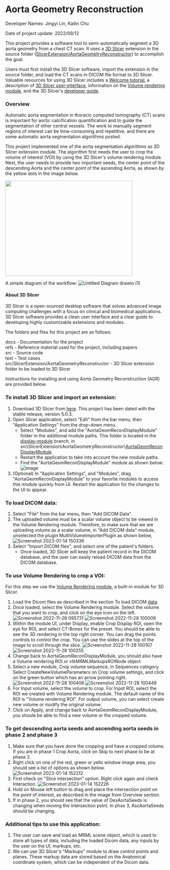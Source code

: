 # Aorta Geometry Reconstruction

Developer Names: Jingyi Lin, Kailin Chu

Date of project update: 2022/09/12

This project provides a software tool to semi-automatically segment a 3D aorta geometry from a chest CT scan. It uses a [3D Slicer](https://www.slicer.org/) extension in the source folder ([SlicerExtension/AortaGeometryReconstructor](https://github.com/smiths/aorta/tree/main/src/SlicerExtension/AortaGeometryReconstructor)) to accomplish the goal.

Users must first install the 3D Slicer software, import the extension in the source folder, and load the CT scans in DICOM file format to 3D Slicer. Valuable resources for using 3D Slicer includes a [Welcome tutorial](https://www.dropbox.com/s/vn8sqlof2kag2kk/SlicerWelcome-tutorial_Slicer4.8_SoniaPujol.pdf), a description of [3D Slicer user-interface](https://slicer.readthedocs.io/en/latest/user_guide/user_interface.html#application-overview), information on the [Volume rendering module](https://slicer.readthedocs.io/en/latest/user_guide/modules/volumerendering.html), and the 3D Slicer's [developer guide](https://slicer.readthedocs.io/en/latest/developer_guide/index.html).

### Overview
Automatic aorta segmentation in thoracic computed tomography (CT) scans is important for aortic calcification quantification and to guide the segmentation of other central vessels. The work to manually segment regions of interest can be time-consuming and repetitive, and there are some automatic aorta segmentation algorithms posted.


This project implemented one of the aorta segmentation algorithms as 3D Slicer extension module. The algorithm first needs the user to crop the volume of interest (VOI) by using the 3D Slicer's volume rendering module. Next, the user needs to provide two important seeds, the center point of the descending Aorta and the center point of the ascending Aorta, as shown by the yellow dots in the image below.

<img src="https://user-images.githubusercontent.com/63418020/211897759-c54ffa90-760f-492f-8331-1e046ece35a7.png" height=300 width=400>

A simple diagram of the workflow:
![Untitled Diagram drawio (1)](https://user-images.githubusercontent.com/63418020/212496091-1d2b64e4-afc5-49e0-b758-07bf8b8d2798.png)


#### About 3D Slicer
3D Slicer is a open-sourced desktop software that solves advanced image computing challenges with a focus on clinical and biomedical applications. 3D Slicer software provides a clean user interface and a clear guide to developing highly customizable extensions and modules.  

The folders and files for this project are as follows:

docs - Documentation for the project  
refs - Reference material used for the project, including papers  
src - Source code   
test - Test cases  
src/SlicerExtension/AortaGeometryReconstructor - 3D Slicer extension folder to be loaded to 3D Slicer

Instructions for installing and using Aorta Geometry Reconstruction (AGR) are provided below.

### To install 3D Slicer and import an extension:
1. Download 3D Slicer from [here](https://download.slicer.org/). This project has been dated with the stable release, version 5.0.3.
2. Open Slicer application, select "Edit" from the bar menu, then "Application Settings" from the drop-down menu.
    - Select "Modules", and add the "AortaGeomReconDisplayModule" folder in the additional module paths. This folder is located in the [display-module](https://github.com/smiths/aorta/tree/display-module) branch, in src\SlicerExtension\AortaGeometryReconstructor\\[AortaGeomReconDisplayModule](https://github.com/smiths/aorta/tree/main/src/SlicerExtension/AortaGeometryReconstructor).
    - Restart the application to take into account the new module paths.
    - Find the "AortaGeomReconDisplayModule" module as shown below:
![image](https://user-images.githubusercontent.com/63418020/200126448-9aa863ac-b02d-4177-b3b9-698f66d31030.png)
3. (Optional) In "Application Settings", and "Modules", drag "AortaGeomReconDisplayModule" to your favorite modules to access this module quickly from UI. Restart the application for the changes to the UI to appear.

### To load DICOM data:
1. Select "File" from the bar menu, then "Add DICOM Data".
2. The uploaded volume must be a scalar volume object to be viewed in the Volume Rendering module. Therefore, to make sure that we are uploading volume as a scalar volume, in "Add DICOM data" module, unselected the plugin MultiVolumeImporterPlugin as shown below,
![Screenshot 2023-01-14 150336](https://user-images.githubusercontent.com/63418020/212496107-dcfc6d3f-ac41-483d-81fb-19faa40761b5.png)
3. Select "Import DICOM files", and select one of the patient's folders.
    - Once loaded, 3D Slicer will keep the patient record in the DICOM database, and the user can easily reload DICOM data from the DICOM database.


### To use Volume Rendering to crop a VOI:
For this step we use the [Volume Rendering module](https://slicer.readthedocs.io/en/latest/user_guide/modules/volumerendering.html), a built-in module for 3D Slicer.
1. Load the Dicom files as described in the section To load DICOM [data](https://github.com/smiths/aorta#to-load-dicom-data).
2. Once loaded, select the Volume Rendering module. Select the volume that you want to crop, and click on the eye icon on the left.  
![Screenshot 2022-11-28 095731](https://user-images.githubusercontent.com/63418020/204309728-c9ca1470-c9cd-4f6a-89f7-e3c2f4155fb5.png)
![Screenshot 2022-11-28 100009](https://user-images.githubusercontent.com/63418020/204309912-12301994-1d9a-4b96-9868-c1ad35eb1443.png)
3. Within the module UI, under Display, enable Crop Display ROI, open the eye for ROI, and select CT-Bones for the preset. You should be able to see the 3D rendering in the top right corner. You can drag the points controls to control the crop. You can use the slides at the top of the image to scroll through the slice.
![Screenshot 2022-11-28 100107](https://user-images.githubusercontent.com/63418020/204310154-9fd8df58-021d-416b-b64a-80f01ed7f49a.png)
![Screenshot 2022-11-28 100255](https://user-images.githubusercontent.com/63418020/204310637-f0c16410-0ad6-40ec-853e-9bbd993ed4ff.png)
4. Change back to AortaGeomReconDisplayModule, you should also have a Volume rendering ROI or vtkMRMLMarkupsROINode object.
5. Select a new module, Crop volume sequence, in Sequences category. Select CreateNewVolumeParameters on Crop volume settings, and click on the green button which has an arrow pointing right.
![Screenshot 2022-11-28 100408](https://user-images.githubusercontent.com/63418020/204310886-322c9e33-a13e-42b4-aded-060dd229d71b.png)
![Screenshot 2022-11-28 100449](https://user-images.githubusercontent.com/63418020/204311044-bb3d4f10-ee01-4fcd-8a63-6ce4b879cec1.png)
6. For Input volume, select the volume to crop. For Input ROI, select the ROI we created with Volume Rendering module. The default name of the ROI is "Volume rendering ROI". For output volume, you can select create new volume or modify the original volume.
7. Click on Apply, and change back to AortaGeomReconDisplayModule, you shoule be able to find a new volume or the cropped volume.

### To get descending aorta seeds and ascending aorta seeds in phase 2 and phase 3
1. Make sure that you have done the cropping and have a cropped volume. If you are in phase 1 Crop Aorta, click on Skip to next phase to be at phase 2.
2. Right click on one of the red, green or yello window image area, you should see a list of options as shown below.
![Screenshot 2023-01-14 152212](https://user-images.githubusercontent.com/63418020/212496141-9a6118c9-f235-4137-86e4-47bf4eac00a6.png)
3. First check on "Slice intersection" option. Right click again and check Interaction.
![Screenshot 2023-01-14 152226](https://user-images.githubusercontent.com/63418020/212496147-be5f060b-16a2-458f-98d6-411a88898b93.png)
4. Hold on Mouse left button to drag and place the intersection point on the point of interest, as described in the image from Overview section. 
5. If in phase 2, you should see that the value of DesAortaSeeds is changing when moving the intersection point. In phse 3, AscAortaSeeds should be changing.

### Additional tips to use this application:
1. The user can save and load an MRML scene object, which is used to store all types of data, including the loaded Dicom data, any inputs by the user on the UI, markups, etc.
2. We can use 3D Slicer's "Markups" module to draw control points and planes. These markup data are stored based on the Anatomical coordinate system, which can be independent of the Dicom data.

